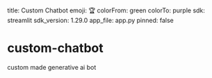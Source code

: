 title: Custom Chatbot
emoji: 🏆
colorFrom: green
colorTo: purple
sdk: streamlit
sdk_version: 1.29.0
app_file: app.py
pinned: false



# custom-chatbot
custom made generative ai bot
